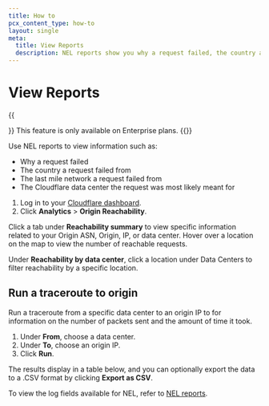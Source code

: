 ```yaml
---
title: How to
pcx_content_type: how-to
layout: single
meta:
  title: View Reports
  description: NEL reports show you why a request failed, the country a request failed from, and last mile network a request failed from, and the likely intended Cloudflare data center.
---
```


# View Reports
{{

}} This feature is only available on Enterprise plans. {{}}

Use NEL reports to view information such as:

- Why a request failed
- The country a request failed from
- The last mile network a request failed from
- The Cloudflare data center the request was most likely meant for

1.  Log in to your [Cloudflare dashboard](https://dash.cloudflare.com/).
2.  Click **Analytics** > **Origin Reachability**.

Click a tab under **Reachability summary** to view specific information related to your Origin ASN, Origin, IP, or data center. Hover over a location on the map to view the number of reachable requests.

Under **Reachability by data center**, click a location under Data Centers to filter reachability by a specific location.

## Run a traceroute to origin

Run a traceroute from a specific data center to an origin IP to for information on the number of packets sent and the amount of time it took.

1.  Under **From**, choose a data center.
2.  Under **To**, choose an origin IP.
3.  Click **Run**.

The results display in a table below, and you can optionally export the data to a .CSV format by clicking **Export as CSV**.

To view the log fields available for NEL, refer to [NEL reports](/logs/reference/log-fields/zone/nel_reports/).
